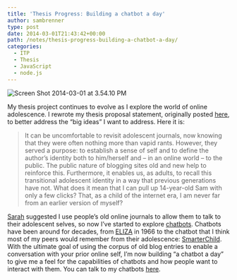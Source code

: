 ```yaml
---
title: 'Thesis Progress: Building a chatbot a day'
author: sambrenner
type: post
date: 2014-03-01T21:43:42+00:00
path: /notes/thesis-progress-building-a-chatbot-a-day/
categories:
  - ITP
  - Thesis
  - JavaScript
  - node.js
---
```

<img class="aligncenter size-medium wp-image-578" alt="Screen Shot 2014-03-01 at 3.54.10 PM" src="/img/uploads/2014/03/Screen-Shot-2014-03-01-at-3.54.10-PM-800x272.png"  />

My thesis project continues to evolve as I explore the world of online adolescence. I rewrote my thesis proposal statement, originally posted [here][1], to better address the &#8220;big ideas&#8221; I want to address. Here it is:

<blockquote>It can be uncomfortable to revisit adolescent journals, now knowing that they were often nothing more than vapid rants. However, they served a purpose: to establish a sense of self and to define the author&#8217;s identity both to him/herself and &#8211; in an online world &#8211; to the public. The public nature of blogging sites old and new help to reinforce this. Furthermore, it enables us, as adults, to recall this transitional adolescent identity in a way that previous generations have not. What does it mean that I can pull up 14-year-old Sam with only a few clicks? That, as a child of the internet era, I am never far from an earlier version of myself?</blockquote>

[Sarah][2] suggested I use people&#8217;s old online journals to allow them to talk to their adolescent selves, so now I&#8217;ve started to explore [chatbots][3]. Chatbots have been around for decades, from [ELIZA][4] in 1966 to the chatbot that I think most of my peers would remember from their adolescence: [SmarterChild][5]. With the ultimate goal of using the corpus of old blog entries to enable a conversation with your prior online self, I&#8217;m now building &#8220;a chatbot a day&#8221; to give me a feel for the capabilities of chatbots and how people want to interact with them. You can talk to my chatbots [here][6].

 [1]: /notes/sams-amazing-list-a-thesis-project-proposal/
 [2]: http://sarahrothberg.com/
 [3]: https://en.wikipedia.org/wiki/Chatterbot
 [4]: http://nlp-addiction.com/eliza/
 [5]: https://en.wikipedia.org/wiki/SmarterChild
 [6]: http://sambrenner.github.io/chatbot-a-day/
